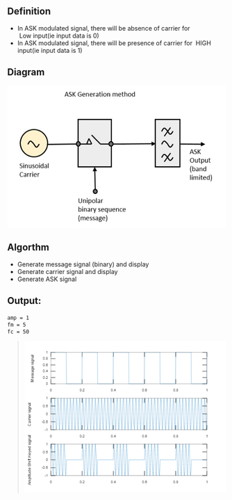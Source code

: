 ## **Definition**
- In  ASK modulated signal, there will be absence of carrier for   Low input(ie input data is 0) 
- In  ASK modulated signal, there will be presence of carrier for   HIGH input(ie input data is 1)

## **Diagram**
![Diagram](mod1.jpg)


## **Algorthm**
- Generate message signal (binary) and display
- Generate carrier signal and display
- Generate ASK signal


## **Output**:
````
amp = 1
fm = 5
fc = 50
````
> ![Output](out.png)


